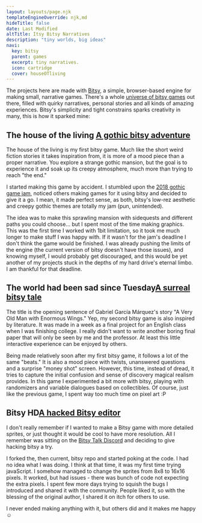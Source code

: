 ```yaml
---
layout: layouts/page.njk
templateEngineOverride: njk,md
hideTitle: false
date: Last Modified
altTitle: Itsy Bitsy Narratives
description: "tiny worlds, big ideas"
navi:
  key: bitsy
  parent: games
  excerpt: tiny narratives.
  icon: cartridge
  cover: houseOTliving
---
```

The projects here are made with [Bitsy](https://ledoux.itch.io/bitsy), a simple, browser-based engine for making small, narrative games. There's a whole [universe of bitsy games](https://itch.io/games/tag-bitsy) out there, filled with quirky narratives, personal stories and all kinds of amazing experiences. Bitsy's simplicity and tight constrains sparks creativity in many, this is how it sparked mine: 

## The house of the living <span>[A gothic bitsy adventure](https://vonbednar.itch.io/the-house-of-the-living)</span>

The house of the living is my first bitsy game. Much like the short weird fiction stories it takes inspiration from, it is more of a mood piece than a proper narrative. You explore a strange gothic mansion, but the goal is to experience it and soak up its creepy atmosphere, much more than trying to reach "the end." 

I started making this game by accident. I stumbled upon the [2018 gothic game jam](https://itch.io/jam/gothic-novel-jam), noticed others making games for it using bitsy and decided to give it a go. I mean, it made perfect sense, as both, bitsy's low-rez aesthetic and creepy gothic themes are totally my jam (pun, unintended).

The idea was to make this sprawling mansion with sidequests and different paths you could choose... but I spent most of the time making graphics. This was the first time I worked with 1bit limitation, so it took me much longer to make stuff I was happy with. If it wasn't for the jam's deadline I don't think the game would be finished. I was already pushing the limits of the engine (the current version of bitsy doesn't have those issues), and knowing myself, I would probably get discouraged, and this would be yet another of my projects stuck in the depths of my hard drive's eternal limbo. I am thankful for that deadline.


## The world had been sad since Tuesday<span>[A surreal bitsy tale](https://vonbednar.itch.io/the-world-was-sad-since-tuesday)</span>

The title is the opening sentence of Gabriel García Márquez's story "A Very Old Man with Enormous Wings." Yep, my second bitsy game is also inspired by literature. It was made in a week as a final project for an English class when I was finishing college. I really didn't want to write another boring final paper that will only be seen by me and the professor. At least this little interactive experience can be enjoyed by others.

Being made relatively soon after my first bitsy game, it follows a lot of the same "beats." It is also a mood piece with twists, unanswered questions and a surprise "money shot" screen. However, this time, instead of dread, it tries to capture the initial confusion and sense of discovery magical realism provides. In this game I experimented a bit more with bitsy, playing with randomizers and variable dialogues based on collectibles. Of course, just like the previous game, I spent way too much time on pixel art :P
 

## Bitsy HD<span>[A hacked Bitsy editor](https://vonbednar.itch.io/bitsy-x2)</span>

I don't really remember if I wanted to make a Bitsy game with more detailed sprites, or just thought it would be cool to have more resolution. All I remember was sitting on the [Bitsy Talk Discord](https://t.co/sUnR5cxXvF?amp=1) and deciding to give hacking bitsy a try.

I forked the, then current, bitsy repo and started poking at the code. I had no idea what I was doing. I think at that time, it was my first time trying javaScript. I somehow managed to change the sprites from 8x8 to 16x16 pixels. It worked, but had issues - there was bunch of code not expecting the extra pixels. I spent few more days trying to squish the bugs I introduced and shared it with the community. People liked it, so with the blessing of the original author, I shared it on itch for others to use.

I never ended making anything with it, but others did and it makes me happy ☺